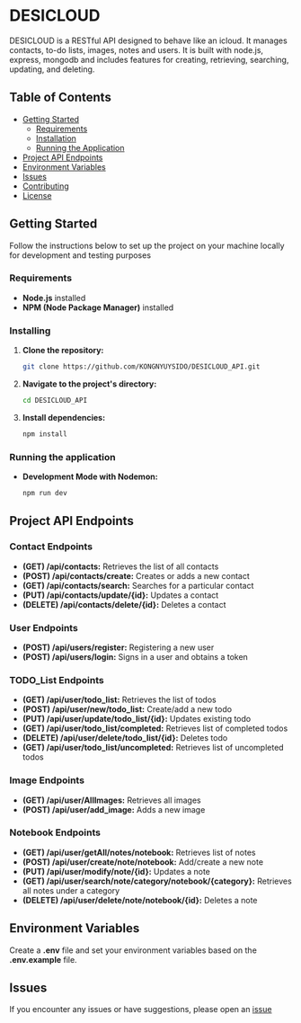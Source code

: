 # DESICLOUD
  DESICLOUD is a RESTful API designed to behave like an icloud. It manages contacts, to-do lists, images, notes and users. It is built with node.js, express, mongodb and includes features for creating, retrieving, searching, updating, and deleting.

## Table of Contents

- [Getting Started](#getting-started)
    - [Requirements](#requirements)
    - [Installation](#installation)
    - [Running the Application](#running-the-application)
- [Project API Endpoints](#project-api-endpoints)
- [Environment Variables](#environment-variables)
- [Issues](#issues)
- [Contributing](#contributing)
- [License](#license)

## Getting Started
  Follow the instructions below to set up the project on your machine locally for development and testing purposes

### Requirements
  -  **Node.js** installed
  -  **NPM (Node Package Manager)** installed

### Installing

1. **Clone the repository:**
     ```bash
     git clone https://github.com/KONGNYUYSIDO/DESICLOUD_API.git

2. **Navigate to the project's directory:**
     ```bash
     cd DESICLOUD_API
     
3. **Install dependencies:**
      ```bash
     npm install
   
### Running the application
  -  **Development Mode with Nodemon:**
     ```bash
     npm run dev

## Project API Endpoints
  ### Contact Endpoints
  -  **(GET) /api/contacts:** Retrieves the list of all contacts
  -  **(POST) /api/contacts/create:** Creates or adds a new contact
  -  **(GET) /api/contacts/search:** Searches for a particular contact
  -  **(PUT) /api/contacts/update/{id}:** Updates a contact
  -  **(DELETE) /api/contacts/delete/{id}:** Deletes a contact
  ### User Endpoints
  -  **(POST) /api/users/register:** Registering a new user
  -  **(POST) /api/users/login:** Signs in a user and obtains a token

  ### TODO_List Endpoints
  -  **(GET) /api/user/todo_list:** Retrieves the list of todos
  -  **(POST) /api/user/new/todo_list:** Create/add a new todo 
  -  **(PUT) /api/user/update/todo_list/{id}:** Updates existing todo
  -  **(GET) /api/user/todo_list/completed:** Retrieves list of completed todos
  -  **(DELETE) /api/user/delete/todo_list/{id}:** Deletes todo 
  -  **(GET) /api/user/todo_list/uncompleted:** Retrieves list of uncompleted todos

  ### Image Endpoints
  -  **(GET) /api/user/AllImages:** Retrieves all images
  -  **(POST) /api/user/add_image:** Adds a new image

  ### Notebook Endpoints
  -  **(GET) /api/user/getAll/notes/notebook:** Retrieves list of notes
  -  **(POST) /api/user/create/note/notebook:** Add/create a new note
  -  **(PUT) /api/user/modify/note/{id}:** Updates a note
  -  **(GET) /api/user/search/note/category/notebook/{category}:** Retrieves all notes under a category
  -  **(DELETE) /api/user/delete/note/notebook/{id}:** Deletes a note
    
    
## Environment Variables
  Create a **.env** file and set your environment variables based on the **.env.example** file.

## Issues
  If you encounter any issues or have suggestions, please open an [issue](#issue)

